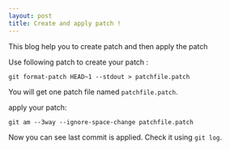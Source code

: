 ```yaml
---
layout: post
title: Create and apply patch !
---
```


This blog help you to create patch and then apply the patch

Use following patch to create your patch :
```
git format-patch HEAD~1 --stdout > patchfile.patch
```

You will get one patch file named `patchfile.patch`.

apply your patch:
```
git am --3way --ignore-space-change patchfile.patch
```

Now you can see last commit is applied. Check it using `git log`.
